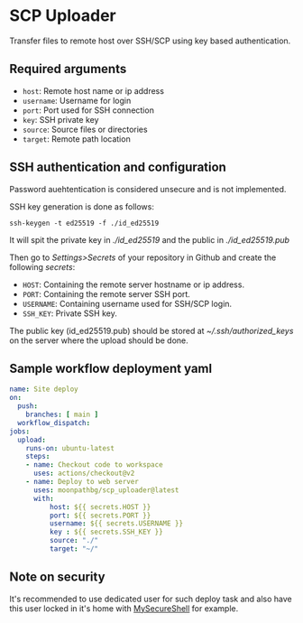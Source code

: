 # SCP Uploader

Transfer files to remote host over SSH/SCP using key based authentication.

## Required arguments

- `host`: Remote host name or ip address
- `username`: Username for login
- `port`: Port used for SSH connection
- `key`: SSH private key
- `source`: Source files or directories
- `target`: Remote path location

## SSH authentication and configuration

Password auehtentication is considered unsecure and is not implemented.

SSH key generation is done as follows:
```
ssh-keygen -t ed25519 -f ./id_ed25519
```
It will spit the private key in *./id_ed25519* and the public in *./id_ed25519.pub*

Then go to *Settings>Secrets* of your repository in Github and create the following *secrets*:

- `HOST`: Containing the remote server hostname or ip address.
- `PORT`: Containing the remote server SSH port.
- `USERNAME`: Containing username used for SSH/SCP login.
- `SSH_KEY`: Private SSH key.

The public key (id_ed25519.pub) should be stored at *~/.ssh/authorized_keys* on the server where the upload should be done.


## Sample workflow deployment yaml

```yml
name: Site deploy
on:
  push:
    branches: [ main ]
  workflow_dispatch:
jobs:
  upload:
    runs-on: ubuntu-latest
    steps:
    - name: Checkout code to workspace
      uses: actions/checkout@v2
    - name: Deploy to web server
      uses: moonpathbg/scp_uploader@latest
      with:
          host: ${{ secrets.HOST }}
          port: ${{ secrets.PORT }}
          username: ${{ secrets.USERNAME }}
          key : ${{ secrets.SSH_KEY }}
          source: "./"
          target: "~/"
```

## Note on security

It's recommended to use dedicated user for such deploy task and also have this user locked in it's home with [MySecureShell](https://mysecureshell.readthedocs.io/en/latest/) for example.

